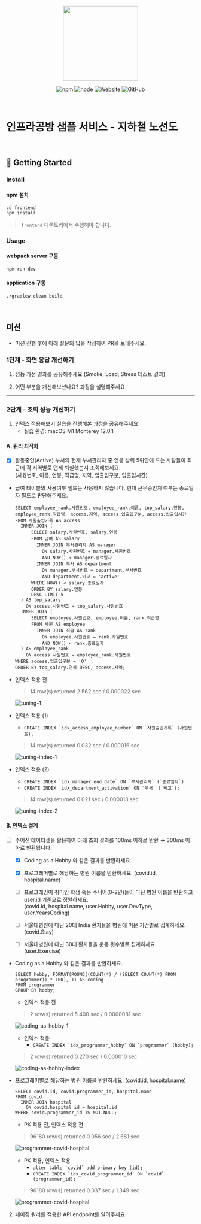 <p align="center">
    <img width="200px;" src="https://raw.githubusercontent.com/woowacourse/atdd-subway-admin-frontend/master/images/main_logo.png"/>
</p>
<p align="center">
  <img alt="npm" src="https://img.shields.io/badge/npm-%3E%3D%205.5.0-blue">
  <img alt="node" src="https://img.shields.io/badge/node-%3E%3D%209.3.0-blue">
  <a href="https://edu.nextstep.camp/c/R89PYi5H" alt="nextstep atdd">
    <img alt="Website" src="https://img.shields.io/website?url=https%3A%2F%2Fedu.nextstep.camp%2Fc%2FR89PYi5H">
  </a>
  <img alt="GitHub" src="https://img.shields.io/github/license/next-step/atdd-subway-service">
</p>

<br>

# 인프라공방 샘플 서비스 - 지하철 노선도

<br>

## 🚀 Getting Started

### Install

#### npm 설치

```
cd frontend
npm install
```

> `frontend` 디렉토리에서 수행해야 합니다.

### Usage

#### webpack server 구동

```
npm run dev
```

#### application 구동

```
./gradlew clean build
```

<br>

## 미션

* 미션 진행 후에 아래 질문의 답을 작성하여 PR을 보내주세요.

### 1단계 - 화면 응답 개선하기

1. 성능 개선 결과를 공유해주세요 (Smoke, Load, Stress 테스트 결과)

2. 어떤 부분을 개선해보셨나요? 과정을 설명해주세요

---

### 2단계 - 조회 성능 개선하기

1. 인덱스 적용해보기 실습을 진행해본 과정을 공유해주세요
    - 실습 환경: macOS M1 Monterey 12.0.1

#### A. 쿼리 최적화

- [x] 활동중인(Active) 부서의 현재 부서관리자 중 연봉 상위 5위안에 드는 사람들이 최근에 각 지역별로 언제 퇴실했는지 조회해보세요.  
  (사원번호, 이름, 연봉, 직급명, 지역, 입출입구분, 입출입시간)
- 급여 테이블의 사용여부 필드는 사용하지 않습니다. 현재 근무중인지 여부는 종료일자 필드로 판단해주세요.

  ```mysql
  SELECT employee_rank.사원번호, employee_rank.이름, top_salary.연봉, employee_rank.직급명, access.지역, access.입출입구분, access.입출입시간
  FROM 사원출입기록 AS access
    INNER JOIN (
        SELECT salary.사원번호, salary.연봉
        FROM 급여 AS salary
          INNER JOIN 부서관리자 AS manager
            ON salary.사원번호 = manager.사원번호
            AND NOW() < manager.종료일자
          INNER JOIN 부서 AS department
            ON manager.부서번호 = department.부서번호
            AND department.비고 = 'active'
        WHERE NOW() < salary.종료일자
        ORDER BY salary.연봉
        DESC LIMIT 5 
    ) AS top_salary
      ON access.사원번호 = top_salary.사원번호
    INNER JOIN (
        SELECT employee.사원번호, employee.이름, rank.직급명
        FROM 사원 AS employee
          INNER JOIN 직급 AS rank
            ON employee.사원번호 = rank.사원번호
            AND NOW() < rank.종료일자 
    ) AS employee_rank
      ON access.사원번호 = employee_rank.사원번호
  WHERE access.입출입구분 = 'O'
  ORDER BY top_salary.연봉 DESC, access.지역;
  ```
- 인덱스 적용 전
  > 14 row(s) returned	2.562 sec / 0.000022 sec

  ![tuning-1](./query/top_salary_manager_access.png)

- 인덱스 적용 (1)
    - ``CREATE INDEX `idx_access_employee_number` ON `사원출입기록` (사원번호);``
  > 14 row(s) returned	0.032 sec / 0.000016 sec

  ![tuning-index-1](./query/top_salary_manager_access.png)

- 인덱스 적용 (2)
    - ``CREATE INDEX `idx_manager_end_date` ON `부서관리자` (`종료일자`)``
    - ``CREATE INDEX `idx_department_activation` ON `부서` (`비고`);``
  > 14 row(s) returned	0.021 sec / 0.000013 sec

  ![tuning-index-2](./query/top_salary_manager_department_index.png)

#### B. 인덱스 설계

- [ ] 주어진 데이터셋을 활용하여 아래 조회 결과를 100ms 이하로 반환 → 300ms 이하로 반환됩니다.
    - [x] Coding as a Hobby 와 같은 결과를 반환하세요.
    - [x] 프로그래머별로 해당하는 병원 이름을 반환하세요. (covid.id, hospital.name)
    - [ ] 프로그래밍이 취미인 학생 혹은 주니어(0-2년)들이 다닌 병원 이름을 반환하고 user.id 기준으로 정렬하세요.  
      (covid.id, hospital.name, user.Hobby, user.DevType, user.YearsCoding)
    - [ ] 서울대병원에 다닌 20대 India 환자들을 병원에 머문 기간별로 집계하세요. (covid.Stay)
    - [ ] 서울대병원에 다닌 30대 환자들을 운동 횟수별로 집계하세요. (user.Exercise)


- Coding as a Hobby 와 같은 결과를 반환하세요.
   ```mysql
   SELECT hobby, FORMAT(ROUND((COUNT(*) / (SELECT COUNT(*) FROM programmer)) * 100), 1) AS coding
   FROM programmer
   GROUP BY hobby;
   ```
  - 인덱스 적용 전
   > 2 row(s) returned 5.400 sec / 0.0000081 sec

   ![coding-as-hobby-1](./query/coding-as-hobby.png)

  - 인덱스 적용
    - ``CREATE INDEX `idx_programmer_hobby` ON `programmer` (hobby);``
   > 2 row(s) returned 0.270 sec / 0.000010 sec

   ![coding-as-hobby-index](./query/coding-as-hobby-index.png)


- 프로그래머별로 해당하는 병원 이름을 반환하세요. (covid.id, hospital.name)
   ```mysql
   SELECT covid.id, covid.programmer_id, hospital.name
   FROM covid
     INNER JOIN hospital
       ON covid.hospital_id = hospital.id
   WHERE covid.programmer_id IS NOT NULL;
   ```
    - PK 적용 전, 인덱스 적용 전
   > 96180 row(s) returned	0.056 sec / 2.681 sec

   ![programmer-covid-hospital](./query/programmer-covid-hospital.png)

    - PK 적용, 인덱스 적용
      - ``alter table `covid` add primary key (id);``
      - ``CREATE INDEX `idx_covid_programmer_id` ON `covid` (programmer_id);``
   > 96180 row(s) returned	0.037 sec / 1.349 sec

   ![programmer-covid-hospital](./query/programmer-covid-hospital-primary.png)


2. 페이징 쿼리를 적용한 API endpoint를 알려주세요

